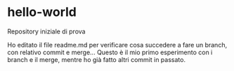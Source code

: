 # hello-world
Repository iniziale di prova

Ho editato il file readme.md per verificare cosa succedere a fare un branch, con relativo commit e merge...
Questo è il mio primo esperimento con i branch e il merge, mentre ho già fatto altri commit in passato.
